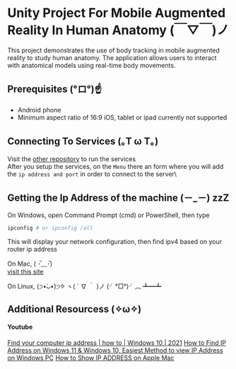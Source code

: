 # Unity Project For Mobile Augmented Reality In Human Anatomy (￣▽￣)ノ
This project demonstrates the use of body tracking in mobile augmented reality to study human anatomy. The application allows users to interact with anatomical models using real-time body movements.

## Prerequisites (°ロ°)☝
- Android phone
- Minimum aspect ratio of 16:9
  iOS, tablet or ipad currently not supported

## Connecting To Services (｡T ω T｡)
Visit the [other repository](https://github.com/HairyBlue/body-track-project) to run the services\
After you setup the services, on the `Menu` there an form where you will add the `ip address and port` in order to connect to the server\

## Getting the Ip Address of the machine (－_－) zzZ
On Windows, open Command Prompt (cmd) or PowerShell, then type
```bash
ipconfig # or ipconfig /all
```
This will display your network configuration, then find ipv4 based on your router ip address

On Mac, ( ･ั﹏･ั) \
[visit this site](https://www.wikihow.com/Find-Your-IP-Address-on-a-Mac)

On Linux, (੭•̀ᴗ•̀)੭✧ ヽ( ´ ∇ ｀ )ノ  (╯°□°)╯︵ ┻━┻

## Additional Resourcess (✧ω✧)
#### Youtube
[Find your computer ip address | how to | Windows 10 | 2021](https://www.youtube.com/watch?v=mdp3HtO7Cjs)
[How to Find IP Address on Windows 11 & Windows 10, Easiest Method to view IP Address on Windows PC](https://www.youtube.com/watch?v=_FHuWzC8BKE)
[How to Show IP ADDRESS on Apple Mac](https://www.youtube.com/watch?v=IZE548Dp4HA)
